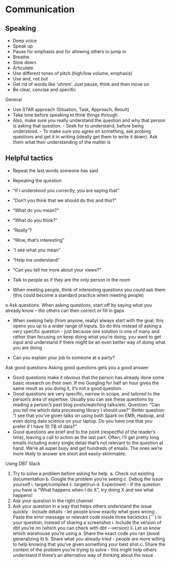 # Communication 

## Speaking
- Deep voice
- Speak up 
- Pause for emphasis and for allowing others to jump in 
- Breathe 
- Slow down 
- Articulate 
- Use different tones of pitch (high/low volume, emphasis) 
- Use and, not but 
- Get rid of words like ‘uhmm’. Just pause, think and then move on 
-	Be clear, concise and specific 

General
- Use STAR approach (Situation, Task, Approach, Result)
- Take time before speaking to think things through. 
- Also, make sure you really understand the question and why that person is asking that question. -	Seek for to understand, before being understood. -	To make sure you agree on something, ask probing questions and get it in writing (ideally get them to write it down). Ask them what their understanding of the matter is  

## Helpful tactics
-	Repeat the last words someone has said
-	Repeating the question
-	“If I understood you correctly, you are saying that”
-	“Don’t you think that we should do this and this?”
-	“What do you mean?”
-	“What do you think?”
-	“Really”?
-	“Wow, that’s interesting”
-	“I see what you mean”
-	“Help me understand”
-	“Can you tell me more about your views?”



-	Talk to people as if they are the only person in the room



-	When meeting people, think of interesting questions you could ask them (this could become a standard practice when meeting people) 

o	Ask questions. When asking questions, start off by saying what you already know – the others can then correct or fill in gaps 

-	When seeking help (from anyone, really) always start with the goal; this opens you up to a wider range of inputs. So do this instead of asking a very specific question - just because one solution is one of many and rather than focusing on keep doing what you’re doing, you want to get input and understand if there might be an even better way of doing what you are doing 

-	Can you explain your job to someone at a party? 


Ask good questions
Asking good questions gets you a good answer
-	Good questions make it obvious that the person has already done some basic research on their own. If me Googling for half an hour gives the same result as you doing it, it’s not a good question.
-	Good questions are very specific, narrow in scope, and tailored to the person’s area of expertise. Usually you can ask these questions by reading a person’s past blog posts/watching talks/etc. Question: “Can you tell me which data processing library I should use?” Better question: “I see that you’ve given talks on using both Spark on EMR, Hadoop, and even doing data science on your laptop. Do you have one that you prefer if I have 10 TB of data?”
-	Good questions are brief and to the point (respectful of the reader’s time), leaving a call to action as the last part. Often, I’ll get pretty long emails including every single detail that’s not relevant to the question at hand. We’re all super busy and get hundreds of emails. The ones we’re more likely to answer are short and easily-skimmable.



Using DBT Slack
1.	Try to solve a problem before asking for help. 
a.	Check out existing documentation
b.	Google the problem you’re seeing
c.	Debug the issue yourself
i.	target/compiled
ii.	target/run
d.	Experiment - If the question you have is "What happens when I do X", try doing X and see what happens!
2.	Ask your question in the right channel
3.	Ask your question in a way that helps others understand the issue quickly 
 .	Include details - let people know exactly what goes wrong 
 .	Paste the error message or relevant code inside three backticks (```) in your question, instead of sharing a screenshot
i.	Include the version of dbt you’re on (which you can check with dbt --version)
ii.	Let us know which warehouse you’re using
a.	Share the exact code you ran (avoid generalizing it)
b.	Share what you already tried - people are more willing to help knowing that you’ve given something your best shot
c.	Share the context of the problem you’re trying to solve - this might help others understand if there’s an alternative way of thinking about the issue




